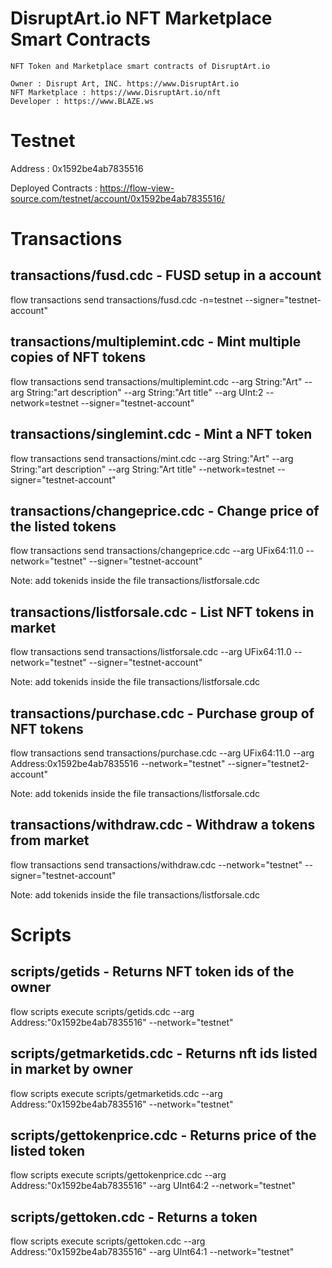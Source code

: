 # DisruptArt.io NFT Marketplace Smart Contracts
    NFT Token and Marketplace smart contracts of DisruptArt.io

    Owner : Disrupt Art, INC. https://www.DisruptArt.io
    NFT Marketplace : https://www.DisruptArt.io/nft
    Developer : https://www.BLAZE.ws


# Testnet
   Address : 0x1592be4ab7835516

   Deployed Contracts : https://flow-view-source.com/testnet/account/0x1592be4ab7835516/

# Transactions

## transactions/fusd.cdc - FUSD setup in a account
flow transactions send transactions/fusd.cdc -n=testnet --signer="testnet-account"

## transactions/multiplemint.cdc - Mint multiple copies of NFT tokens
flow transactions send transactions/multiplemint.cdc --arg String:"Art" --arg String:"art description" --arg String:"Art title" --arg UInt:2 --network=testnet --signer="testnet-account"

## transactions/singlemint.cdc - Mint a NFT token
flow transactions send transactions/mint.cdc --arg String:"Art" --arg String:"art description" --arg String:"Art title" --network=testnet --signer="testnet-account"

## transactions/changeprice.cdc - Change price of the listed tokens
flow transactions send transactions/changeprice.cdc --arg UFix64:11.0 --network="testnet" --signer="testnet-account"

Note: add tokenids inside the file transactions/listforsale.cdc

## transactions/listforsale.cdc - List NFT tokens in market
flow transactions send transactions/listforsale.cdc  --arg UFix64:11.0 --network="testnet" --signer="testnet-account"

Note: add tokenids inside the file transactions/listforsale.cdc

## transactions/purchase.cdc - Purchase group of NFT tokens
flow transactions send transactions/purchase.cdc --arg UFix64:11.0 --arg Address:0x1592be4ab7835516 --network="testnet" --signer="testnet2-account"

Note: add tokenids inside the file transactions/listforsale.cdc

## transactions/withdraw.cdc - Withdraw a tokens from market
flow transactions send transactions/withdraw.cdc --network="testnet"  --signer="testnet-account"

Note: add tokenids inside the file transactions/listforsale.cdc

# Scripts

## scripts/getids - Returns NFT token ids of the owner
flow scripts execute scripts/getids.cdc --arg Address:"0x1592be4ab7835516" --network="testnet"

## scripts/getmarketids.cdc - Returns nft ids listed in market by owner
flow scripts execute scripts/getmarketids.cdc --arg Address:"0x1592be4ab7835516" --network="testnet"

## scripts/gettokenprice.cdc - Returns price of the listed token 
flow scripts execute scripts/gettokenprice.cdc --arg Address:"0x1592be4ab7835516" --arg UInt64:2 --network="testnet"

## scripts/gettoken.cdc - Returns a token
flow scripts execute scripts/gettoken.cdc --arg Address:"0x1592be4ab7835516" --arg UInt64:1 --network="testnet"
